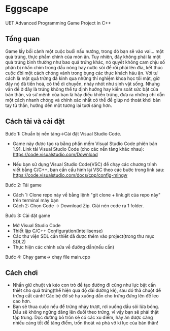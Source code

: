 # Eggscape
UET Advanced Programming Game Project in C++

## Tổng quan
Game lấy bối cảnh một cuộc buổi nấu nướng, trong đó bạn sẽ vào vai... một quả trứng, thực phẩm chính của món ăn. Tuy nhiên, đây không phải là một quả trứng bình thường như bao quả trứng khác, nó quyết không cam chịu số phận bị nhấn chìm trong dầu nóng hay nước sôi để rồi phải lên đĩa, kết thúc cuộc đời một cách chóng vánh trong bụng các thực khách háu ăn. Với tư cách là một quả trứng đã kinh qua những thí nghiệm khoa học tối mật, giờ đây nó đã tiến hoá, có thể di chuyển, nhảy nhót như sinh vật sống. Nhưng vấn đề ở đây là trứng không thể tự định hướng hay kiểm soát sức bật của bản thân, và sứ mệnh của bạn là hãy điều khiển trứng, đưa ra những chỉ dẫn một cách nhanh chóng và chính xác nhất có thể để giúp nó thoát khỏi bàn tay tử thần, hướng đến một tương lai tươi sáng hơn.

## Cách tải và cài đặt
Bước 1: Chuẩn bị nền tảng->Cài đặt Visual Studio Code.

- Game này được tạo ra bằng phần mềm Visual Studio Code phiên bản 1.91.
Link tải Visual Studio Code (cho các nền tảng khác nhau): https://code.visualstudio.com/Download

- Nếu bạn sử dụng Visual Studio Code(VSC) để chạy các chương trình viết bằng C/C++, bạn cần cấu hình lại VSC theo các bước trong link sau: https://code.visualstudio.com/docs/cpp/config-mingw

Bước 2: Tải game

- Cách 1: Clone repo này về bằng lệnh "git clone + link.git của repo này" trên terminal máy bạn
- Cách 2: Chọn Code -> Download Zip. Giải nén code ra 1 folder.

Bước 3: Cài đặt game

- Mở Visual Studio Code
- Thiết lập C/C++ Configuration(Intellisense)
- Các thư viện SDL cần thiết đã được thêm vào project(trong thư mục SDL2)
- Thực hiện các chỉnh sửa về đường dẫn(nếu cần)

Bước 4: Chạy game-> chạy file main.cpp

## Cách chơi

- Nhấn giữ chuột và kéo con trỏ để tạo đường đi cũng như lực bật cần thiết cho quả trứng(thể hiện qua độ dài đường kẻ), sau đó thả chuột để trứng cất cánh! Các bệ đỡ sẽ hạ xuống dần cho trứng đứng lên để leo cao hơn.
- Bạn sẽ thua cuộc nếu để trứng nhảy trượt, rơi xuống dầu sôi lửa bỏng. Dầu sẽ không ngừng dâng lên đuổi theo trứng, vì vậy bạn sẽ phải thật tập trung. Dọc đường bỏ trốn sẽ có các xu điểm, hãy ăn được càng nhiều càng tốt để tăng điểm, trốn thoát và phá vỡ kỉ lục của bản thân!